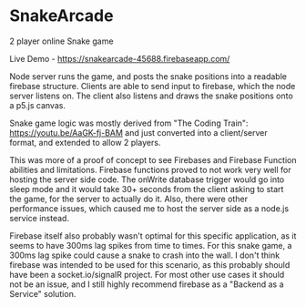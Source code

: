 # SnakeArcade
2 player online Snake game 

Live Demo - https://snakearcade-45688.firebaseapp.com/

Node server runs the game, and posts the snake positions into a readable firebase structure.
Clients are able to send input to firebase, which the node server listens on. The client also listens and draws the snake positions onto a p5.js canvas.

Snake game logic was mostly derived from "The Coding Train": https://youtu.be/AaGK-fj-BAM
and just converted into a client/server format, and extended to allow 2 players.

This was more of a proof of concept to see Firebases and Firebase Function abilities and limitations.
Firebase functions proved to not work very well for hosting the server side code. The onWrite database trigger would go into sleep mode and it would take 30+ seconds from the client asking to start the game, for the server to actually do it. Also, there were other performance issues, which caused me to host the server side as a node.js service instead.

Firebase itself also probably wasn't optimal for this specific application, as it seems to have 300ms lag spikes from time to times. For this snake game, a 300ms lag spike could cause a snake to crash into the wall. I don't think firebase was intended to be used for this scenario, as this probably should have been a socket.io/signalR project. For most other use cases it should not be an issue, and I still highly recommend firebase as a "Backend as a Service" solution.

